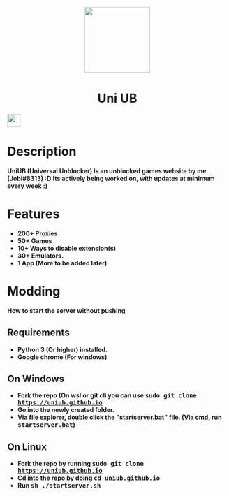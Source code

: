 <p align="center">
<kbd style="padding:10px;">
<img src="https://avatars.githubusercontent.com/u/115511537" width="150px" height="150px">
</kbd>
</p>
<h1 align="center">Uni UB</h1>

<a href="https://discord.gg/nX6sWSa9HE"><img height="30px" src="https://img.shields.io/badge/Discord-7289DA?style=for-the-badge&logo=discord&logoColor=white"><img></a>

# Description
**UniUB (Universal Unblocker) Is an unblocked games website by me (Jobi#8313) :D**
**Its actively being worked on, with updates at minimum every week :)**
# Features
- **200+ Proxies**
- **50+ Games**
- **10+ Ways to disable extension(s)**
- **30+ Emulators.**
- **1 App (More to be added later)**
# Modding
**How to start the server without pushing**
## Requirements
- **Python 3 (Or higher) installed.**
- **Google chrome (For windows)**
## On Windows
- **Fork the repo (On wsl or git cli you can use <kbd>sudo git clone https://uniub.github.io</kbd>**
- **Go into the newly created folder.**
- **Via file explorer, double click the "startserver.bat" file. (Via cmd, run <kbd>startserver.bat</kbd>)**
## On Linux
- **Fork the repo by running <kbd>sudo git clone https://uniub.github.io</kbd>**
- **Cd into the repo by doing <kbd>cd uniub.github.io</kbd>**
- **Run <kbd>sh ./startserver.sh</kbd>**
